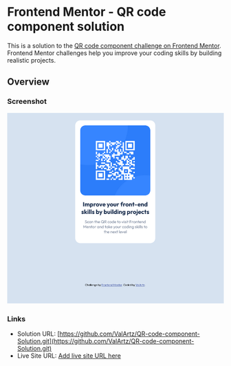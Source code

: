 # Frontend Mentor - QR code component solution

This is a solution to the [QR code component challenge on Frontend Mentor](https://www.frontendmentor.io/challenges/qr-code-component-iux_sIO_H). Frontend Mentor challenges help you improve your coding skills by building realistic projects. 

## Overview

### Screenshot

![screenshot.png](screenshot.png)

### Links

- Solution URL: [https://github.com/ValArtz/QR-code-component-Solution.git](https://github.com/ValArtz/QR-code-component-Solution.git)
- Live Site URL: [Add live site URL here](https://your-live-site-url.com)
